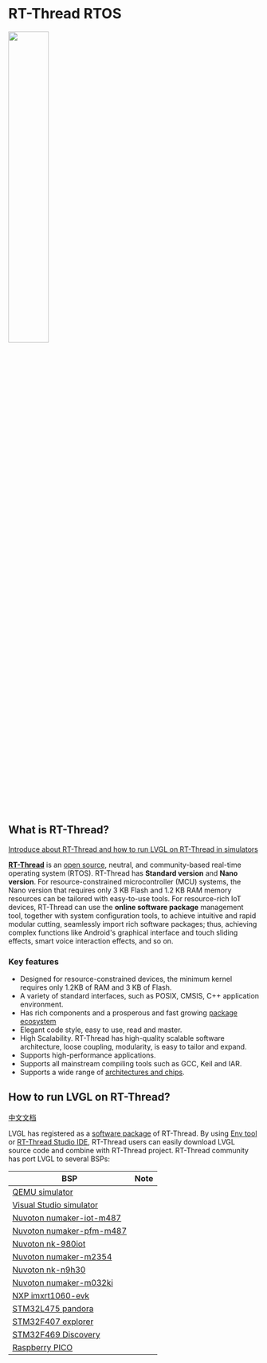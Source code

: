 ```eval_rst
```
# RT-Thread RTOS

<img src="https://raw.githubusercontent.com/RT-Thread/rt-thread/master/documentation/figures/logo.png" width=40% style="float: center;" >

## What is RT-Thread?

[Introduce about RT-Thread and how to run LVGL on RT-Thread in simulators](https://www.youtube.com/watch?v=k7QYk6hSwnc)

[**RT-Thread**](https://www.rt-thread.io/) is an [open source](https://github.com/RT-Thread/rt-thread), neutral, and community-based real-time operating system (RTOS). RT-Thread has **Standard version** and **Nano version**. For resource-constrained microcontroller (MCU) systems, the Nano version that requires only 3 KB Flash and 1.2 KB RAM memory resources can be tailored with easy-to-use tools. For resource-rich IoT devices, RT-Thread can use the **online software package** management tool, together with system configuration tools, to achieve intuitive and rapid modular cutting, seamlessly import rich software packages; thus, achieving complex functions like Android's graphical interface and touch sliding effects, smart voice interaction effects, and so on.

### Key features

- Designed for resource-constrained devices, the minimum kernel requires only 1.2KB of RAM and 3 KB of Flash.
- A variety of standard interfaces, such as POSIX, CMSIS, C++ application environment.
- Has rich components and a prosperous and fast growing <a href="https://packages.rt-thread.org/en/">package ecosystem</a>
- Elegant code style, easy to use, read and master.
- High Scalability. RT-Thread has high-quality scalable software architecture, loose coupling, modularity, is easy to tailor and expand.
- Supports high-performance applications.
- Supports all mainstream compiling tools such as GCC, Keil and IAR.
- Supports a wide range of <a href="https://www.rt-thread.io/board.html">architectures and chips</a>.


## How to run LVGL on RT-Thread?

[中文文档](https://www.rt-thread.org/document/site/#/rt-thread-version/rt-thread-standard/packages-manual/lvgl-docs/introduction)

LVGL has registered as a [software package](https://packages.rt-thread.org/en/detail.html?package=LVGL) of RT-Thread. By using [Env tool](https://www.rt-thread.io/download.html?download=Env) or [RT-Thread Studio IDE](https://www.rt-thread.io/download.html?download=Studio), RT-Thread users can easily download LVGL source code and combine with RT-Thread project. RT-Thread community has port LVGL to several BSPs:

| BSP                                                          | Note |
| ------------------------------------------------------------ | ---- |
| [QEMU simulator](https://github.com/RT-Thread/rt-thread/tree/master/bsp/qemu-vexpress-a9/applications/lvgl) |      |
| [Visual Studio simulator](https://github.com/RT-Thread/rt-thread/tree/master/bsp/simulator/applications/lvgl) |      |
| [Nuvoton numaker-iot-m487](https://github.com/RT-Thread/rt-thread/tree/master/bsp/nuvoton/numaker-iot-m487/applications/lvgl) |      |
| [Nuvoton numaker-pfm-m487](https://github.com/RT-Thread/rt-thread/tree/master/bsp/nuvoton/numaker-pfm-m487/applications/lvgl) |      |
| [Nuvoton nk-980iot](https://github.com/RT-Thread/rt-thread/tree/master/bsp/nuvoton/nk-980iot/applications/lvgl) |      |
| [Nuvoton numaker-m2354](https://github.com/RT-Thread/rt-thread/tree/master/bsp/nuvoton/numaker-m2354/applications/lvgl) |      |
| [Nuvoton nk-n9h30](https://github.com/RT-Thread/rt-thread/tree/master/bsp/nuvoton/nk-n9h30/applications/lvgl) |      |
| [Nuvoton numaker-m032ki](https://github.com/RT-Thread/rt-thread/tree/master/bsp/nuvoton/numaker-m032ki/applications/lvgl) |      |
| [NXP imxrt1060-evk](https://github.com/RT-Thread/rt-thread/tree/master/bsp/imxrt/imxrt1060-nxp-evk/applications/lvgl) |      |
| [STM32L475 pandora](https://github.com/RT-Thread/rt-thread/tree/master/bsp/stm32/stm32l475-atk-pandora/applications/lvgl) |      |
| [STM32F407 explorer](https://github.com/RT-Thread/rt-thread/tree/master/bsp/stm32/stm32f407-atk-explorer/applications/lvgl) |      |
| [STM32F469 Discovery](https://github.com/RT-Thread/rt-thread/tree/master/bsp/stm32/stm32f469-st-disco/applications/lvgl) |      |
| [Raspberry PICO](https://github.com/RT-Thread/rt-thread/tree/master/bsp/raspberry-pico/applications/lvgl) |      |

